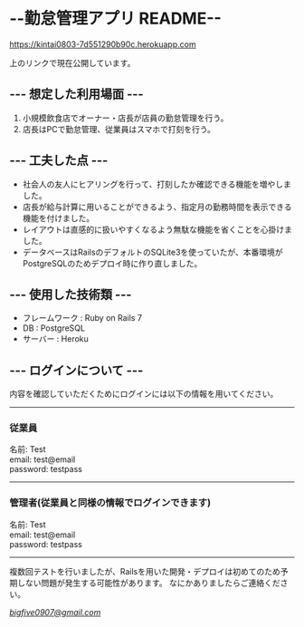 
# --勤怠管理アプリ README--
https://kintai0803-7d551290b90c.herokuapp.com

上のリンクで現在公開しています。


## --- 想定した利用場面 ---

1. 小規模飲食店でオーナー・店長が店員の勤怠管理を行う。
2. 店長はPCで勤怠管理、従業員はスマホで打刻を行う。

## --- 工夫した点 ---

- 社会人の友人にヒアリングを行って、打刻したか確認できる機能を増やしました。
- 店長が給与計算に用いることができるよう、指定月の勤務時間を表示できる機能を付けました。
- レイアウトは直感的に扱いやすくなるよう無駄な機能を省くことを心掛けました。
- データベースはRailsのデフォルトのSQLite3を使っていたが、本番環境がPostgreSQLのためデプロイ時に作り直しました。

## --- 使用した技術類 ---

- フレームワーク : Ruby on Rails 7
- DB : PostgreSQL
- サーバー : Heroku 



## --- ログインについて ---

内容を確認していただくためにログインには以下の情報を用いてください。

--------------------------------------------------------------
### 従業員

名前: Test  
email: test@email  
password: testpass

--------------------------------------------------------------
### 管理者(従業員と同様の情報でログインできます)

名前: Test  
email: test@email  
password: testpass

--------------------------------------------------------------

複数回テストを行いましたが、Railsを用いた開発・デプロイは初めてのため予期しない問題が発生する可能性があります。
なにかありましたらご連絡ください。


*bigfive0907@gmail.com*


